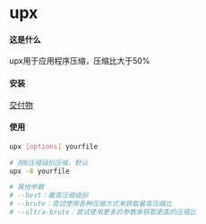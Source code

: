 upx
=

#### 这是什么
upx用于应用程序压缩，压缩比大于50%

#### 安装
[交付物](https://github.com/upx/upx/releases)

#### 使用
```bash
upx [options] yourfile

# 按8压缩级别压缩，默认
upx -8 yourfile

# 其他参数
# --best：最高压缩级别
# --brute：尝试使用各种压缩方式来获取最高压缩比
# --ultra-brute：尝试使用更多的参数来获取更高的压缩比
```
